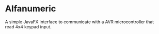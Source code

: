 # Alfanumeric
A simple JavaFX interface to communicate with a AVR microcontroller that read 4x4 keypad input.
